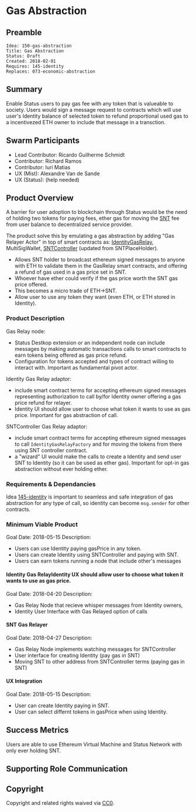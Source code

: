 # Gas Abstraction

## Preamble

    Idea: 150-gas-abstraction
    Title: Gas Abstraction
    Status: Draft
    Created: 2018-02-01
    Requires: 145-identity
    Replaces: 073-economic-abstraction

## Summary

Enable Status users to pay gas fee with any token that is valueable to society. 
Users would sign a message request to contracts which will use user's Identity balance of selected token to refund proportional used gas to a incentivezed ETH owner to include that message in a transction.

## Swarm Participants

- Lead Contributor: Ricardo Guilherme Schmidt
- Contributor: Richard Ramos
- Contributor: Iuri Matias
- UX (Mist): Alexandre Van de Sande 
- UX (Status): (help needed)


## Product Overview

A barrier for user adoption to blockchain through Status would be the need of holding two tokens for paying fees, ether gas for moving the [SNT](https://etherscan.io/address/0x744d70fdbe2ba4cf95131626614a1763df805b9e#readContract) fee from user balance to decentralized service provider. 

The product solve this by emulating a gas abstraction by adding "Gas Relayer Actor" in top of smart contracts as: [Identity](https://github.com/status-im/contracts/blob/73-economic-abstraction/contracts/identity/Identity.sol)[GasRelay](https://github.com/status-im/contracts/blob/73-economic-abstraction/contracts/identity/IdentityGasRelay.sol), MultiSigWallet, [SNTController](https://github.com/status-im/contracts/blob/73-economic-abstraction/contracts/status/SNTController.sol#L82) (updated from SNTPlaceHolder). 

- Allows SNT holder to broadcast ethereum signed messages to anyone with ETH to validate them in the GasRelay smart contracts, and offering a refund of gas used in a gas price set in SNT. 
- Whoever have ether could verify if the gas price worth the SNT gas price offered.
- This becomes a micro trade of ETH->SNT.
- Allow user to use any token they want (even ETH, or ETH stored in Identity).

### Product Description

Gas Relay node: 
- Status Destkop extension or an independent node can include messages by making automatic transactions calls to smart contracts to earn tokens being offered as gas price refund.
- Configuration for tokens accepted and types of contract willing to interact with.
Important as fundamental pivot actor. 

Identity Gas Relay adaptor: 
- include smart contract terms for accepting ethereum signed messages representing authorization to call by/for Identity owner offering a gas price refund for relayer.
- Identity UI should allow user to choose what token it wants to use as gas price.
Important for gas abstraction of call. 

SNTController Gas Relay adaptor: 
- include smart contract terms for accepting ethereum signed messages to call `IdentityGasRelayFactory` and for moving the tokens from there using SNT controller contract.
- a "wizard" UI would make the calls to create a Identity and send user SNT to Identity (so it can be used as ether gas).
Important for opt-in gas abstraction without ever holding ether.


### Requirements & Dependancies

Idea [145-identity](https://github.com/status-im/ideas/pull/145) is important to seamless and safe integration of gas abstraction for any type of call, so identity can become `msg.sender` for other contracts.

### Minimum Viable Product

Goal Date: 2018-05-15
Description:
- Users can use Identity paying gasPrice in any token.
- Users can create Identity using SNTController and paying with SNT.
- Users can earn tokens running a node that include other's messages

#### Identity Gas RelayIdentity UX should allow user to choose what token it wants to use as gas price.


Goal Date: 2018-04-20
Description: 
- Gas Relay Node that recieve whisper messages from Identity owners, 
- Identity User Interface with Gas Relayed option of calls

#### SNT Gas Relayer

Goal Date: 2018-04-27
Description: 
- Gas Relay Node implements watching messages for SNTController 
- User interface for creating Identity (pay gas in SNT)
- Moving SNT to other address from SNTController terms (paying gas in SNT)

#### UX Integration

Goal Date: 2018-05-15
Description:
- User can create Identity paying in SNT.
- User can select differnt tokens in gasPrice when using Identity.

## Success Metrics

Users are able to use Ethereum Virtual Machine and Status Network with only ever holding SNT.

## Supporting Role Communication

## Copyright
Copyright and related rights waived via [CC0](https://creativecommons.org/publicdomain/zero/1.0/).
